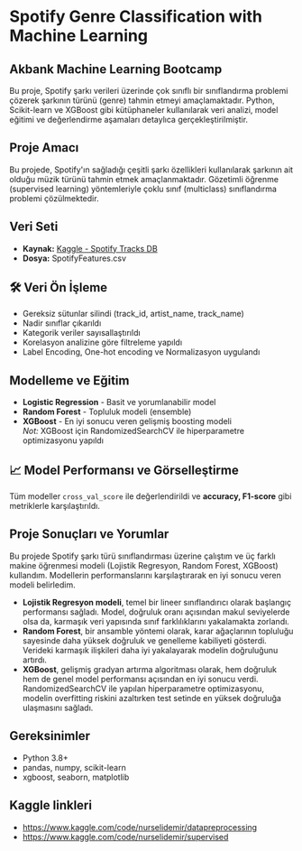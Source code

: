 # Spotify Genre Classification with Machine Learning

## Akbank Machine Learning Bootcamp

Bu proje, Spotify şarkı verileri üzerinde çok sınıflı bir sınıflandırma problemi çözerek şarkının türünü (genre) tahmin etmeyi amaçlamaktadır. Python, Scikit-learn ve XGBoost gibi kütüphaneler kullanılarak veri analizi, model eğitimi ve değerlendirme aşamaları detaylıca gerçekleştirilmiştir.

## Proje Amacı

Bu projede, Spotify'ın sağladığı çeşitli şarkı özellikleri kullanılarak şarkının ait olduğu müzik türünü tahmin etmek amaçlanmaktadır. Gözetimli öğrenme (supervised learning) yöntemleriyle çoklu sınıf (multiclass) sınıflandırma problemi çözülmektedir.

## Veri Seti

- **Kaynak:** [Kaggle - Spotify Tracks DB](https://www.kaggle.com/datasets/zaheenhamidani/ultimate-spotify-tracks-db)
- **Dosya:** SpotifyFeatures.csv

## 🛠️ Veri Ön İşleme

- Gereksiz sütunlar silindi (track_id, artist_name, track_name)
- Nadir sınıflar çıkarıldı
- Kategorik veriler sayısallaştırıldı
- Korelasyon analizine göre filtreleme yapıldı
- Label Encoding, One-hot encoding ve Normalizasyon uygulandı

## Modelleme ve Eğitim

- **Logistic Regression** - Basit ve yorumlanabilir model
- **Random Forest** - Topluluk modeli (ensemble)
- **XGBoost** - En iyi sonucu veren gelişmiş boosting modeli  
*Not:* XGBoost için RandomizedSearchCV ile hiperparametre optimizasyonu yapıldı

## 📈 Model Performansı ve Görselleştirme

Tüm modeller `cross_val_score` ile değerlendirildi ve **accuracy, F1-score** gibi metriklerle karşılaştırıldı.

## Proje Sonuçları ve Yorumlar

Bu projede Spotify şarkı türü sınıflandırması üzerine çalıştım ve üç farklı makine öğrenmesi modeli (Lojistik Regresyon, Random Forest, XGBoost) kullandım. Modellerin performanslarını karşılaştırarak en iyi sonucu veren modeli belirledim.

- **Lojistik Regresyon modeli**, temel bir lineer sınıflandırıcı olarak başlangıç performansı sağladı. Model, doğruluk oranı açısından makul seviyelerde olsa da, karmaşık veri yapısında sınıf farklılıklarını yakalamakta zorlandı.
- **Random Forest**, bir ansamble yöntemi olarak, karar ağaçlarının topluluğu sayesinde daha yüksek doğruluk ve genelleme kabiliyeti gösterdi. Verideki karmaşık ilişkileri daha iyi yakalayarak modelin doğruluğunu artırdı.
- **XGBoost**, gelişmiş gradyan artırma algoritması olarak, hem doğruluk hem de genel model performansı açısından en iyi sonucu verdi. RandomizedSearchCV ile yapılan hiperparametre optimizasyonu, modelin overfitting riskini azaltırken test setinde en yüksek doğruluğa ulaşmasını sağladı.


## Gereksinimler

- Python 3.8+
- pandas, numpy, scikit-learn
- xgboost, seaborn, matplotlib

## Kaggle linkleri

- https://www.kaggle.com/code/nurselidemir/datapreprocessing
- https://www.kaggle.com/code/nurselidemir/supervised
